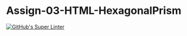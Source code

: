 # Assign-03-HTML-HexagonalPrism
[![GitHub's Super Linter](https://github.com/ICS2O-Programming-VanN/Assign-03-HTML-HexagonalPrism/workflows/GitHub's%20Super%20Linter/badge.svg)](https://github.com/ICS2O-Programming-VanN/Assign-03-HTML-HexagonalPrism/actions)